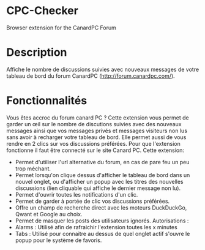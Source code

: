 # CPC-Checker
Browser extension for the CanardPC Forum

# Description
Affiche le nombre de discussions suivies avec nouveaux messages de votre tableau de bord du forum CanardPC (http://forum.canardpc.com/).

# Fonctionnalités
Vous êtes accroc du forum canard PC ? Cette extension vous permet de garder un œil sur le nombre de discutions suivies avec des nouveaux messages ainsi que vos messages privés et messages visiteurs non lus sans avoir à recharger votre tableau de bord. Elle permet aussi de vous rendre en 2 clics sur vos discussions préférées.
Pour que l'extension fonctionne il faut être connecté sur le site Canard PC.
Cette extension:
- Permet d'utiliser l'url alternative du forum, en cas de pare feu un peu trop méchant.
- Permet lorsqu'on clique dessus d'afficher le tableau de bord dans un nouvel onglet, ou d'afficher un popup avec les titres des nouvelles discussions (lien cliquable qui affiche le dernier message non lu).
- Permet d'ouvrir toutes les notifications d'un clic.
- Permet de garder à portée de clic vos discussions préférées.
- Offre un champ de recherche direct avec les moteurs DuckDuckGo, Qwant et Google au choix.
- Permet de masquer les posts des utilisateurs ignorés.
Autorisations :
- Alarms : Utilisé afin de rafraichir l'extension toutes les x minutes
- Tabs : Utilisé pour connaitre au dessus de quel onglet actif s'ouvre le popup pour le système de favoris.
